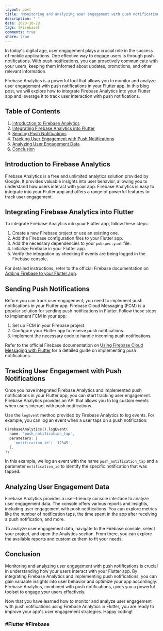 ```yaml
---
layout: post
title: "Monitoring and analyzing user engagement with push notifications using Firebase Analytics in Flutter"
description: " "
date: 2023-10-20
tags: [Firebase]
comments: true
share: true
---
```


In today's digital age, user engagement plays a crucial role in the success of mobile applications. One effective way to engage users is through push notifications. With push notifications, you can proactively communicate with your users, keeping them informed about updates, promotions, and other relevant information.

Firebase Analytics is a powerful tool that allows you to monitor and analyze user engagement with push notifications in your Flutter app. In this blog post, we will explore how to integrate Firebase Analytics into your Flutter app and leverage it to track user interaction with push notifications.

## Table of Contents
1. [Introduction to Firebase Analytics](#introduction-to-firebase-analytics)
2. [Integrating Firebase Analytics into Flutter](#integrating-firebase-analytics-into-flutter)
3. [Sending Push Notifications](#sending-push-notifications)
4. [Tracking User Engagement with Push Notifications](#tracking-user-engagement-with-push-notifications)
5. [Analyzing User Engagement Data](#analyzing-user-engagement-data)
6. [Conclusion](#conclusion)

## Introduction to Firebase Analytics

Firebase Analytics is a free and unlimited analytics solution provided by Google. It provides valuable insights into user behavior, allowing you to understand how users interact with your app. Firebase Analytics is easy to integrate into your Flutter app and offers a range of powerful features to track user engagement.

## Integrating Firebase Analytics into Flutter

To integrate Firebase Analytics into your Flutter app, follow these steps:

1. Create a new Firebase project or use an existing one.
2. Add the Firebase configuration files to your Flutter app.
3. Add the necessary dependencies to your `pubspec.yaml` file.
4. Initialize Firebase in your Flutter app.
5. Verify the integration by checking if events are being logged in the Firebase console.

For detailed instructions, refer to the official Firebase documentation on [Adding Firebase to your Flutter app](https://firebase.flutter.dev/docs/overview).

## Sending Push Notifications

Before you can track user engagement, you need to implement push notifications in your Flutter app. Firebase Cloud Messaging (FCM) is a popular solution for sending push notifications in Flutter. Follow these steps to implement FCM in your app:

1. Set up FCM in your Firebase project.
2. Configure your Flutter app to receive push notifications.
3. Implement the necessary code to handle incoming push notifications.

Refer to the official Firebase documentation on [Using Firebase Cloud Messaging with Flutter](https://firebase.flutter.dev/docs/messaging/overview) for a detailed guide on implementing push notifications.

## Tracking User Engagement with Push Notifications

Once you have integrated Firebase Analytics and implemented push notifications in your Flutter app, you can start tracking user engagement. Firebase Analytics provides an API that allows you to log custom events when users interact with push notifications.

Use the `logEvent` method provided by Firebase Analytics to log events. For example, you can log an event when a user taps on a push notification:

```dart
FirebaseAnalytics().logEvent(
  name: 'push_notification_tap',
  parameters: {
    'notification_id': '12345',
  },
);
```

In this example, we log an event with the name `push_notification_tap` and a parameter `notification_id` to identify the specific notification that was tapped.

## Analyzing User Engagement Data

Firebase Analytics provides a user-friendly console interface to analyze user engagement data. The console offers various reports and insights, including user engagement with push notifications. You can explore metrics like the number of notification taps, the time spent in the app after receiving a push notification, and more.

To analyze user engagement data, navigate to the Firebase console, select your project, and open the Analytics section. From there, you can explore the available reports and customize them to fit your needs.

## Conclusion

Monitoring and analyzing user engagement with push notifications is crucial in understanding how your users interact with your Flutter app. By integrating Firebase Analytics and implementing push notifications, you can gain valuable insights into user behavior and optimize your app accordingly. Firebase Analytics, combined with push notifications, gives you a powerful toolset to engage your users effectively.

Now that you have learned how to monitor and analyze user engagement with push notifications using Firebase Analytics in Flutter, you are ready to improve your app's user engagement strategies. Happy coding!

### #Flutter #Firebase